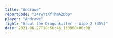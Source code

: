 ```yaml
---
title: "Andrawe"
reportCode: "34rwYtXfThmA2Dbp"
player: "Andrawe"
fight: "Gruul the Dragonkiller - Wipe 2 (45%)"
date: 2021-06-27T18:56:46.133000+00:00
---
```

